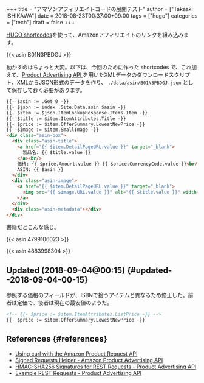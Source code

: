 +++
title = "アマゾンアフィリエイトコードの展開テスト"
author = ["Takaaki ISHIKAWA"]
date = 2018-08-23T00:37:00+09:00
tags = ["hugo"]
categories = ["tech"]
draft = false
+++

[HUGO shortcodes](https://gohugo.io/templates/shortcode-templates/)を使って、Amazonアフィリエイトのリンクを組み込みます。  

{{< asin B01N3PBDGJ >}}  

動かすのはちょっと大変。以下は、今回のために作った shortcodes で、これ加えて、[Product Advertising API ](https://affiliate.amazon.co.jp/assoc%5Fcredentials/home)を用いたXMLデータのダウンロードスクリプト、XMLからJSON形式のデータを作り、 `./data/asin/B01N3PBDGJ.json` として保存しておく必要があります。  

```html
{{- $asin := .Get 0 -}}
{{- $json := index .Site.Data.asin $asin -}}
{{- $item := $json.ItemLookupResponse.Items.Item -}}
{{- $title := $item.ItemAttributes.Title -}}
{{- $price := $item.OfferSummary.LowestNewPrice -}}
{{- $image := $item.SmallImage -}}
<div class="asin-box">
  <div class="asin-title">
    <a href="{{ $item.DetailPageURL.value }}" target="_blank">
      製品名: {{ $title.value }}
    </a><br/>
    価格: {{ $price.Amount.value }} {{ $price.CurrencyCode.value }}<br/>
    ASIN: {{ $asin }}
  </div>
  <div class="asin-image">
    <a href="{{ $item.DetailPageURL.value }}" target="_blank">
      <img src="{{ $image.URL.value }}" alt="{{ $title.value }}" width="{{ $image.Width.value }}" height="{{ $image.Height.value }}"/>
    </a>
  </div>
  <div class="asin-metadata"></div>
</div>
```

書籍だとこんな感じ。  

{{< asin 4799106023 >}}  

{{< asin 4883998304 >}}  


## Updated (2018-09-04@00:15) {#updated--2018-09-04-00-15}

参照する価格のフィールドが、ISBNで拾うアイテムと異なるため修正した。前者は定価で、後者は現在の最安値のようだ。  

```html
<!-- {{- $price := $item.ItemAttributes.ListPrice -}} -->
{{- $price := $item.OfferSummary.LowestNewPrice -}}
```


## References {#references}

-   [Using curl with the Amazon Product Request API](https://frdmtoplay.com/using-curl-with-the-amazon-product-request-api/)
-   [Signed Requests Helper - Amazon Product Advertising API](http://associates-amazon.s3.amazonaws.com/signed-requests/helper/index.html)
-   [HMAC-SHA256 Signatures for REST Requests - Product Advertising API](https://docs.aws.amazon.com/AWSECommerceService/latest/DG/HMACSignatures.html)
-   [Example REST Requests - Product Advertising API](https://docs.aws.amazon.com/AWSECommerceService/latest/DG/rest-signature.html)
